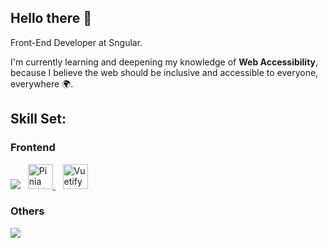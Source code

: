 ## Hello there 👋

<!--
**mvierapac/mvierapac** is a ✨ _special_ ✨ repository because its `README.md` (this file) appears on your GitHub profile.

Here are some ideas to get you started:

- 🔭 I’m currently working on ...
- 🌱 I’m currently learning ...
- 👯 I’m looking to collaborate on ...
- 🤔 I’m looking for help with ...
- 💬 Ask me about ...
- 📫 How to reach me: ...
- 😄 Pronouns: ...
- ⚡ Fun fact: ...
-->

Front-End Developer at Sngular.

I'm currently learning and deepening my knowledge of **Web Accessibility**, because I believe the web should be inclusive and accessible to everyone, everywhere 🌍.


## Skill Set:

### Frontend

<div align="left">  
  <img src="https://skillicons.dev/icons?i=html,css,js,vue&perline=4" />&nbsp;&nbsp;
  <a href="https://pinia.vuejs.org" target="_blank">
    <img src="https://pinia.vuejs.org/logo.svg" width="40" height="40" alt="Pinia Logo" />
  </a>&nbsp;&nbsp;
  
  <a href="https://vuetifyjs.com" target="_blank">
    <img src="https://cdn.vuetifyjs.com/images/logos/vuetify-logo-light.svg" width="40" height="40" alt="Vuetify Logo" />
  </a>
</div>
        
  
### Others
<div align="left">
       <img src="https://skillicons.dev/icons?i=git,github,figma,vscode,vercel,vscodeqt&perline=8" /> 
</div>


